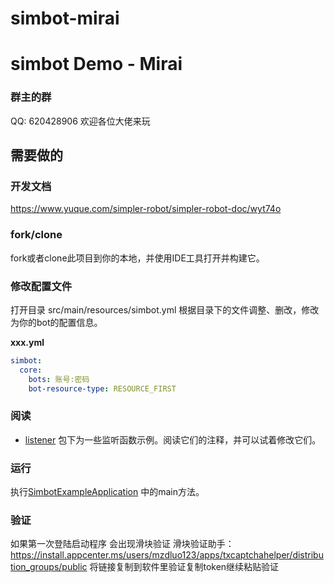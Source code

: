 # simbot-mirai
# simbot Demo - Mirai

### 群主的群
QQ: 620428906
欢迎各位大佬来玩

## 需要做的
### 开发文档
https://www.yuque.com/simpler-robot/simpler-robot-doc/wyt74o

### fork/clone
fork或者clone此项目到你的本地，并使用IDE工具打开并构建它。

### 修改配置文件

打开目录 src/main/resources/simbot.yml
根据目录下的文件调整、删改，修改为你的bot的配置信息。

**xxx.yml**

```yml
simbot:
  core:
    bots: 账号:密码
    bot-resource-type: RESOURCE_FIRST
```

### 阅读
- [listener](src/main/java/love/simbot/example/listener) 包下为一些监听函数示例。阅读它们的注释，并可以试着修改它们。

### 运行
执行[SimbotExampleApplication](src/main/java/love/simbot/example/SimbotExampleApplication.java) 中的main方法。

### 验证
如果第一次登陆启动程序 会出现滑块验证
滑块验证助手：https://install.appcenter.ms/users/mzdluo123/apps/txcaptchahelper/distribution_groups/public
将链接复制到软件里验证复制token继续粘贴验证


